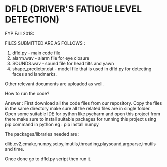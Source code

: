 # DFLD (DRIVER'S FATIGUE LEVEL DETECTION)
FYP Fall 2018:

FILES SUBMITTED ARE AS FOLLOWS : 
1) dfld.py - main code file
2) alarm.wav - alarm file for eye closure
3) SOUNDS.wav - sound file for head tilts and yawn
4) shape_predictor.dat - model file that is used in dfld.py for detecting faces and landmarks.

Other relevant documents are uploaded as well.

How to run the code? 

Answer : 
First download all the code files from our repository. Copy the files in the same directory make sure all the related files are in single folder. Open some suitable IDE for python like pycharm and open this project from there make sure to install suitable packages for running this project using pip command in python eg : pip install numpy 

The packages/libraries needed are : 

dlib,cv2,cmake,numpy,scipy,imutils,threading,playsound,argparse,imutils and time.

Once done go to dfld.py script then run it. 


